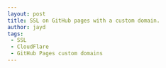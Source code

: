 ```yaml
---
layout: post
title: SSL on GitHub pages with a custom domain.
author: jayd
tags:
 - SSL
 - CloudFlare
 - GitHub Pages custom domains
---
```


